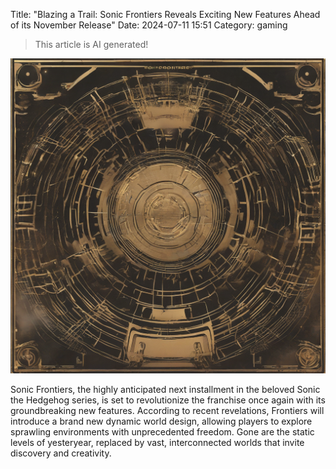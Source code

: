 Title: "Blazing a Trail: Sonic Frontiers Reveals Exciting New Features Ahead of its November Release"
Date: 2024-07-11 15:51
Category: gaming

> This article is AI generated!

![Alt Text](images/2024-07-11-blazing-a-trail-sonic-frontiers-reveals-exciting-new-features-ahead-of-its-november-release.png)

Sonic Frontiers, the highly anticipated next installment in the beloved Sonic the Hedgehog series, is set to revolutionize the franchise once again with its groundbreaking new features. According to recent revelations, Frontiers will introduce a brand new dynamic world design, allowing players to explore sprawling environments with unprecedented freedom. Gone are the static levels of yesteryear, replaced by vast, interconnected worlds that invite discovery and creativity.